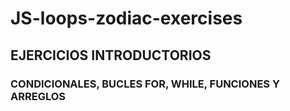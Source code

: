 # JS-loops-zodiac-exercises

 ## EJERCICIOS INTRODUCTORIOS
 ### CONDICIONALES, BUCLES FOR, WHILE, FUNCIONES Y ARREGLOS
 
 
